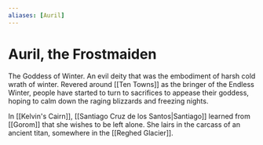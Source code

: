 ```yaml
---
aliases: [Auril]
---
```

# Auril, the Frostmaiden
The Goddess of Winter. An evil deity that was the embodiment of harsh cold wrath of winter. Revered around [[Ten Towns]] as the bringer of the Endless Winter, people have started to turn to sacrifices to appease their goddess, hoping to calm down the raging blizzards and freezing nights.

In [[Kelvin's Cairn]], [[Santiago Cruz de los Santos|Santiago]] learned from [[Gorom]] that she wishes to be left alone. She lairs in the carcass of an ancient titan, somewhere in the [[Reghed Glacier]].